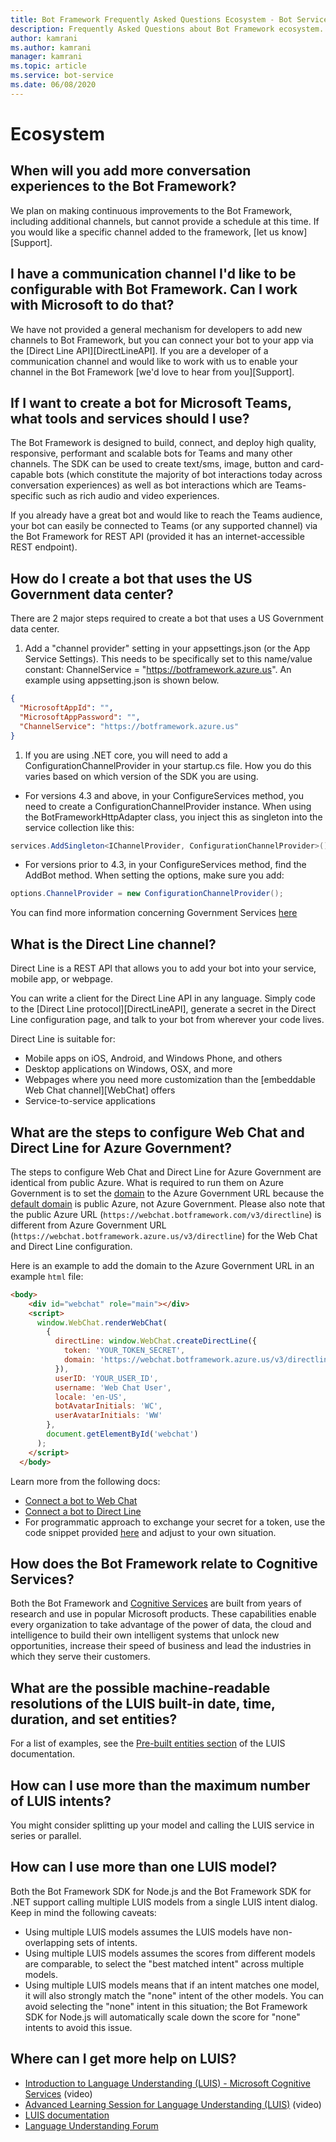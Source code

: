 ```yaml
---
title: Bot Framework Frequently Asked Questions Ecosystem - Bot Service
description: Frequently Asked Questions about Bot Framework ecosystem.
author: kamrani
ms.author: kamrani
manager: kamrani
ms.topic: article
ms.service: bot-service
ms.date: 06/08/2020
---
```


# Ecosystem

## When will you add more conversation experiences to the Bot Framework?

We plan on making continuous improvements to the Bot Framework, including additional channels, but cannot provide a schedule at this time.
If you would like a specific channel added to the framework, [let us know][Support].

## I have a communication channel I'd like to be configurable with Bot Framework. Can I work with Microsoft to do that?

We have not provided a general mechanism for developers to add new channels to Bot Framework, but you can connect your bot to your app via the [Direct Line API][DirectLineAPI]. If you are a developer of a communication channel and would like to work with us to enable your channel in the Bot Framework [we'd love to hear from you][Support].

## If I want to create a bot for Microsoft Teams, what tools and services should I use?

The Bot Framework is designed to build, connect, and deploy high quality, responsive, performant and scalable bots for Teams and many other channels. The SDK can be used to create text/sms, image, button and card-capable bots (which constitute the majority of bot interactions today across conversation experiences) as well as bot interactions which are Teams-specific such as rich audio and video experiences.

If you already have a great bot and would like to reach the Teams audience, your bot can easily be connected to Teams (or any supported channel) via the Bot Framework for REST API (provided it has an internet-accessible REST endpoint).

## How do I create a bot that uses the US Government data center?

There are 2 major steps required to create a bot that uses a US Government data center.

1. Add a "channel provider" setting in your appsettings.json (or the App Service Settings). This needs to be specifically set to this name/value constant: ChannelService = "https://botframework.azure.us". An example using appsetting.json is shown below.

```json
{
  "MicrosoftAppId": "",
  "MicrosoftAppPassword": "",
  "ChannelService": "https://botframework.azure.us"
}
```

1. If you are using .NET core, you will need to add a ConfigurationChannelProvider in your startup.cs file. How you do this varies based on which version of the SDK you are using.

- For versions 4.3 and above, in your ConfigureServices method, you need to create a ConfigurationChannelProvider instance. When using the BotFrameworkHttpAdapter class, you inject this as singleton into the service collection like this:

```csharp
services.AddSingleton<IChannelProvider, ConfigurationChannelProvider>();
```

- For versions prior to 4.3, in your ConfigureServices method, find the AddBot method. When setting the options, make sure you add:

```csharp
options.ChannelProvider = new ConfigurationChannelProvider();
```

You can find more information concerning Government Services [here](https://docs.microsoft.com/azure/azure-government/documentation-government-services-aiandcognitiveservices#azure-bot-service)

## What is the Direct Line channel?

Direct Line is a REST API that allows you to add your bot into your service, mobile app, or webpage.

You can write a client for the Direct Line API in any language. Simply code to the [Direct Line protocol][DirectLineAPI], generate a secret in the Direct Line configuration page, and talk to your bot from wherever your code lives.

Direct Line is suitable for:

- Mobile apps on iOS, Android, and Windows Phone, and others
- Desktop applications on Windows, OSX, and more
- Webpages where you need more customization than the [embeddable Web Chat channel][WebChat] offers
- Service-to-service applications

## What are the steps to configure Web Chat and Direct Line for Azure Government?

The steps to configure Web Chat and Direct Line for Azure Government are identical from public Azure. What is required to run them on Azure Government is to set the [domain](https://github.com/microsoft/BotFramework-WebChat/blob/master/packages/bundle/src/createDirectLine.js#L6) to the Azure Government URL because the [default domain](https://github.com/microsoft/BotFramework-DirectLineJS/blob/master/src/directLine.ts#L456) is public Azure, not Azure Government. Please also note that the public Azure URL (`https://webchat.botframework.com/v3/directline`) is different from Azure Government URL (`https://webchat.botframework.azure.us/v3/directline`) for the Web Chat and Direct Line configuration.  

Here is an example to add the domain to the Azure Government URL in an example `html` file: 

```html
<body>
    <div id="webchat" role="main"></div>
    <script>
      window.WebChat.renderWebChat(
        {
          directLine: window.WebChat.createDirectLine({
            token: 'YOUR_TOKEN_SECRET', 
			domain: 'https://webchat.botframework.azure.us/v3/directline'
          }),
          userID: 'YOUR_USER_ID',
          username: 'Web Chat User',
          locale: 'en-US',
          botAvatarInitials: 'WC',
          userAvatarInitials: 'WW'
        },
        document.getElementById('webchat')
      );
    </script>
  </body>

```
Learn more from the following docs:
* [Connect a bot to Web Chat](https://docs.microsoft.com/azure/bot-service/bot-service-channel-connect-webchat?view=azure-bot-service-4.0) 
* [Connect a bot to Direct Line](https://docs.microsoft.com/azure/bot-service/bot-service-channel-connect-directline?view=azure-bot-service-4.0)
* For programmatic approach to exchange your secret for a token, use the code snippet provided [here](https://docs.microsoft.com/azure/bot-service/bot-service-channel-connect-webchat?view=azure-bot-service-4.0#production-embedding--option) and adjust to your own situation. 


## How does the Bot Framework relate to Cognitive Services?

Both the Bot Framework and [Cognitive Services](https://www.microsoft.com/cognitive) are built from years of research and use in popular Microsoft products. These capabilities enable every organization to take advantage of the power of data, the cloud and intelligence to build their own intelligent systems that unlock new opportunities, increase their speed of business and lead the industries in which they serve their customers.

## What are the possible machine-readable resolutions of the LUIS built-in date, time, duration, and set entities?

For a list of examples, see the [Pre-built entities section](/azure/cognitive-services/LUIS/luis-reference-prebuilt-entities) of the LUIS documentation.

## How can I use more than the maximum number of LUIS intents?

You might consider splitting up your model and calling the LUIS service in series or parallel.

## How can I use more than one LUIS model?

Both the Bot Framework SDK for Node.js and the Bot Framework SDK for .NET support calling multiple LUIS models from a single LUIS intent dialog. Keep in mind the following caveats:

* Using multiple LUIS models assumes the LUIS models have non-overlapping sets of intents.
* Using multiple LUIS models assumes the scores from different models are comparable, to select the "best matched intent" across multiple models.
* Using multiple LUIS models means that if an intent matches one model, it will also strongly match the "none" intent of the other models. You can avoid selecting the "none" intent in this situation; the Bot Framework SDK for Node.js will automatically scale down the score for "none" intents to avoid this issue.

## Where can I get more help on LUIS?

- [Introduction to Language Understanding (LUIS) - Microsoft Cognitive Services](https://www.youtube.com/watch?v=jWeLajon9M8) (video)
- [Advanced Learning Session for Language Understanding (LUIS)](https://www.youtube.com/watch?v=39L0Gv2EcSk) (video)
- [LUIS documentation](/azure/cognitive-services/luis/)
- [Language Understanding Forum](https://social.msdn.microsoft.com/forums/azure/home?forum=LUIS)
